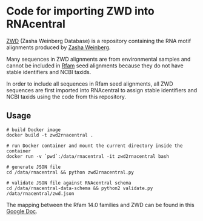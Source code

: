 
# Code for importing ZWD into RNAcentral

[ZWD](https://bitbucket.org/zashaw/zashaweinbergdata) (Zasha Weinberg Database) is a repository containing
the RNA motif alignments produced by [Zasha Weinberg](https://orcid.org/0000-0002-6681-3624).

Many sequences in ZWD alignments are from environmental samples and cannot
be included in [Rfam](http://rfam.org) seed alignments because they do not have
stable identifiers and NCBI taxids.

In order to include all sequences in Rfam seed alignments,
all ZWD sequences are first imported into RNAcentral to assign stable identifiers
and NCBI taxids using the code from this repository.

## Usage

```
# build Docker image
docker build -t zwd2rnacentral .

# run Docker container and mount the current directory inside the container
docker run -v `pwd`:/data/rnacentral -it zwd2rnacentral bash

# generate JSON file
cd /data/rnacentral && python zwd2rnacentral.py

# validate JSON file against RNAcentral schema
cd /data/rnacentral-data-schema && python2 validate.py /data/rnacentral/zwd.json
```

The mapping between the Rfam 14.0 families and ZWD can be found in this
[Google Doc](https://docs.google.com/spreadsheets/d/12eAoN1RB2MN_XOwZ7ph3TsdUOppffHInf3mp2xHTieA/edit?usp=sharing).

